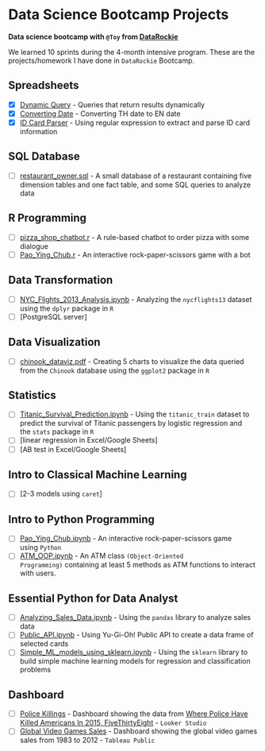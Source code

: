 # Data Science Bootcamp Projects

**Data science bootcamp with `@Toy` from [DataRockie](https://datarockie.com/)**

We learned 10 sprints during the 4-month intensive program. These are the projects/homework I have done in `DataRockie` Bootcamp.

## Spreadsheets

- [x]  [Dynamic Query](https://github.com/kitti98/bootcamp_projects/blob/main/Spreadsheets/Spreadsheets_Dynamic_Query.png) - Queries that return results dynamically
- [x]  [Converting Date](https://github.com/kitti98/bootcamp_projects/blob/main/Spreadsheets/Spreadsheets_Convert_Date.png) - Converting TH date to EN date
- [x]  [ID Card Parser](https://github.com/kitti98/bootcamp_projects/blob/main/Spreadsheets/Spreadsheets_ID_Card_Parser.png) - Using regular expression to extract and parse ID card information

## SQL Database

- [ ]  [restaurant_owner.sql](https://github.com/kitti98/bootcamp_projects/blob/main/SQL/restaurant_owner.sql) - A small database of a restaurant containing five dimension tables and one fact table, and some SQL queries to analyze data

## R Programming

- [ ]  [pizza_shop_chatbot.r](https://github.com/kitti98/bootcamp_projects/blob/main/R/pizza_shop_chatbot.r) - A rule-based chatbot to order pizza with some dialogue
- [ ]  [Pao_Ying_Chub.r](https://github.com/kitti98/bootcamp_projects/blob/main/R/Pao_Ying_Chub.r) - An interactive rock-paper-scissors game with a bot

## Data Transformation

- [ ]  [NYC_Flights_2013_Analysis.ipynb](https://github.com/kitti98/bootcamp_projects/blob/main/R/NYC_Flights_2013_Analysis-Data_Transformation.ipynb) - Analyzing the `nycflights13` dataset using the `dplyr` package in `R`
- [ ]  [PostgreSQL server]

## Data Visualization

- [ ]  [chinook_dataviz.pdf](https://github.com/kitti98/bootcamp_projects/blob/main/R/hw_dataviz.pdf) - Creating 5 charts to visualize the data queried from the `Chinook` database using the `ggplot2` package in `R`

## Statistics

- [ ]  [Titanic_Survival_Prediction.ipynb](https://github.com/kitti98/bootcamp_projects/blob/main/R/Titanic_Logistic_Regression.ipynb) - Using the `titanic_train` dataset to predict the survival of Titanic passengers by logistic regression and the `stats` package in `R`
- [ ]  [linear regression in Excel/Google Sheets]
- [ ]  [AB test in Excel/Google Sheets]

## Intro to Classical Machine Learning

- [ ]  [2-3 models using `caret`]

## Intro to Python Programming

- [ ]  [Pao_Ying_Chub.ipynb](https://github.com/kitti98/bootcamp_projects/blob/main/Python/HW_Intro_to_Python_programming_Pao_Ying_Chub.ipynb) - An interactive rock-paper-scissors game using `Python`
- [ ]  [ATM_OOP.ipynb](https://github.com/kitti98/bootcamp_projects/blob/main/Python/HW_Intro_to_Python_programming_ATM.ipynb) - An ATM class `(Object-Oriented Programming)` containing at least 5 methods as ATM functions to interact with users.

## Essential Python for Data Analyst

- [ ]  [Analyzing_Sales_Data.ipynb](https://github.com/kitti98/bootcamp_projects/blob/main/Python/Course_Pandas_Foundation-Final_Project.ipynb) - Using the `pandas` library to analyze sales data
- [ ]  [Public_API.ipynb](https://github.com/kitti98/bootcamp_projects/blob/main/Python/Public_API.ipynb) - Using Yu-Gi-Oh! Public API to create a data frame of selected cards
- [ ]  [Simple_ML_models_using_sklearn.ipynb](https://github.com/kitti98/bootcamp_projects/blob/main/Python/Simple_ML_models_using_sklearn.ipynb) - Using the `sklearn` library to build simple machine learning models for regression and classification problems

## Dashboard

- [ ]  [Police Killings](https://datastudio.google.com/reporting/25125199-b956-4fec-a808-838acc9f5e1a) - Dashboard showing the data from [Where Police Have Killed Americans In 2015, FiveThirtyEight](https://fivethirtyeight.com/features/where-police-have-killed-americans-in-2015/) - `Looker Studio`
- [ ]  [Global Video Games Sales](https://public.tableau.com/views/GlobalVideoGamesSales_16717573111280/GlobalVideoGamesSales?:language=en-US&:display_count=n&:origin=viz_share_link) - Dashboard showing the global video games sales from 1983 to 2012 - `Tableau Public`
